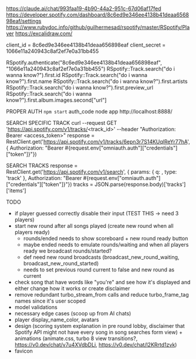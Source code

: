 https://claude.ai/chat/993faa19-4b90-44a2-951c-67d06af17fed
https://developer.spotify.com/dashboard/8c6ed9e346ee4138b41deaa656898eaf/settings
https://www.rubydoc.info/github/guilhermesad/rspotify/master/RSpotify/Player
https://excalidraw.com/

client_id = 8c6ed9e346ee4138b41deaa656898eaf
client_secret = 1066e11a240943c8af2ef7e0a31bb455

RSpotify.authenticate("8c6ed9e346ee4138b41deaa656898eaf", "1066e11a240943c8af2ef7e0a31bb455")
RSpotify::Track.search("do i wanna know?").first.id
RSpotify::Track.search("do i wanna know?").first.name
RSpotify::Track.search("do i wanna know?").first.artists
RSpotify::Track.search("do i wanna know?").first.preview_url
RSpotify::Track.search("do i wanna know?").first.album.images.second["url"]

PROPER AUTH
`npm start` auth_code node app
http://localhost:8888/

SEARCH SPECIFIC TRACK
curl --request GET 'https://api.spotify.com/v1/tracks/<track_id>' --header "Authorization: Bearer <access_token>"
response = RestClient.get('https://api.spotify.com/v1/tracks/6epn3r7S14KUqlReYr77hA', { Authorization: "Bearer #{request.env["omniauth.auth"]["credentials"]["token"]}"})

SEARCH TRACKS
response = RestClient.get('https://api.spotify.com/v1/search', { params: { q: <query>, type: 'track' },
Authorization: "Bearer #{request.env["omniauth.auth"]["credentials"]["token"]}"})
tracks = JSON.parse(response.body)['tracks']['items']

TODO

- if player guessed correctly disable their input (TEST THIS -> need 3 players)
- start new round after all songs played (create new round when all players ready)
  - rounds/ended needs to show scoreboard + new round ready button
  - maybe ended needs to emulate rounds/waiting and when all players ready we broadcast rounds/started?
  - def need new round broadcasts (broadcast_new_round_waiting, broadcast_new_round_started)
  - needs to set previous round current to false and new round as current
- check song that have words like "you're" and see how it's displayed and either change how it works or create disclaimer
- remove redundant turbo_stream_from calls and reduce turbo_frame_tag names since it's user scoped
- model validations
- necessary edge cases (scoop up from AI chats)
- player display_name_color, avatars
- design (scoring system explanation in pre round lobby, disclaimer that Spotify API might not have every song in song searches form view) + animations (animate.css, turbo 8 view transitions?, https://v0.dev/chat/v7u4XVdbDLi, https://v0.dev/chat/l2KRrtd1zvk)
- favicon
